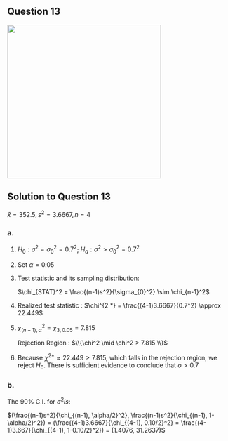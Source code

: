 ## Question 13
<img src = "https://github.com/user-attachments/assets/6ddb6fbb-4958-4911-aced-1980a7b93e86" width = "350">

## Solution to Question 13

$\bar{x} = 352.5, s^2 = 3.6667, n = 4$

### a.
1. $H_0 : \sigma^2 = \sigma_{0}^2 = 0.7^2$; $H_a : \sigma^2 > \sigma_{0}^2 = 0.7^2$

2. Set $\alpha = 0.05$

3. Test statistic and its sampling distribution:

   $\chi_{STAT}^2 = \frac{(n-1)s^2}{\sigma_{0}^2} \sim \chi_{n-1}^2$

4. Realized test statistic : $\chi^{2 *} = \frac{(4-1)3.6667}{0.7^2} \approx 22.449$

5. $\chi_{(n-1), \alpha}^2 = \chi_{3, 0.05} = 7.815$

   Rejection Region : $\\{\chi^2 \mid \chi^2 > 7.815 \\}$

6. Because $\chi^{2 *} \approx 22.449 > 7.815$, which falls in the rejection region, we reject $H_0$. There is sufficient evidence to conclude that $\sigma > 0.7$

### b.

The 90% C.I. for $\sigma^2 is$:

$(\frac{(n-1)s^2}{\chi_{(n-1), \alpha/2}^2}, \frac{(n-1)s^2}{\chi_{(n-1), 1-\alpha/2}^2}) = (\frac{(4-1)3.6667}{\chi_{(4-1), 0.10/2}^2} = \frac{(4-1)3.667}{\chi_{(4-1), 1-0.10/2}^2}) = (1.4076, 31.2637)$
